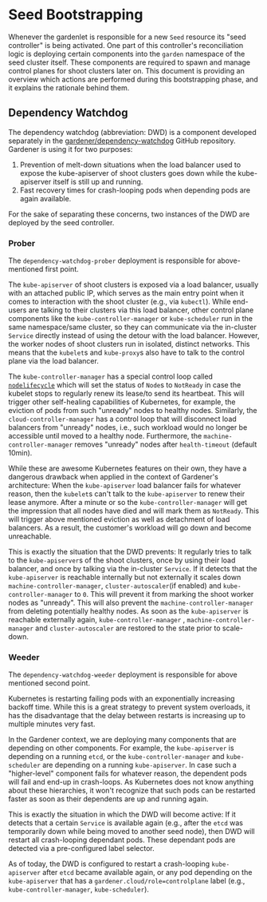 # Seed Bootstrapping

Whenever the gardenlet is responsible for a new `Seed` resource its "seed controller" is being activated.
One part of this controller's reconciliation logic is deploying certain components into the `garden` namespace of the seed cluster itself.
These components are required to spawn and manage control planes for shoot clusters later on.
This document is providing an overview which actions are performed during this bootstrapping phase, and it explains the rationale behind them.

## Dependency Watchdog

The dependency watchdog (abbreviation: DWD) is a component developed separately in the [gardener/dependency-watchdog](https://github.com/gardener/dependency-watchdog) GitHub repository.
Gardener is using it for two purposes:

1. Prevention of melt-down situations when the load balancer used to expose the kube-apiserver of shoot clusters goes down while the kube-apiserver itself is still up and running.
1. Fast recovery times for crash-looping pods when depending pods are again available.

For the sake of separating these concerns, two instances of the DWD are deployed by the seed controller.

### Prober

The `dependency-watchdog-prober` deployment is responsible for above-mentioned first point.

The `kube-apiserver` of shoot clusters is exposed via a load balancer, usually with an attached public IP, which serves as the main entry point when it comes to interaction with the shoot cluster (e.g., via `kubectl`).
While end-users are talking to their clusters via this load balancer, other control plane components like the `kube-controller-manager` or `kube-scheduler` run in the same namespace/same cluster, so they can communicate via the in-cluster `Service` directly instead of using the detour with the load balancer.
However, the worker nodes of shoot clusters run in isolated, distinct networks.
This means that the `kubelet`s and `kube-proxy`s also have to talk to the control plane via the load balancer.

The `kube-controller-manager` has a special control loop called [`nodelifecycle`](https://github.com/kubernetes/kubernetes/tree/master/pkg/controller/nodelifecycle) which will set the status of `Node`s to `NotReady` in case the kubelet stops to regularly renew its lease/to send its heartbeat.
This will trigger other self-healing capabilities of Kubernetes, for example, the eviction of pods from such "unready" nodes to healthy nodes.
Similarly, the `cloud-controller-manager` has a control loop that will disconnect load balancers from "unready" nodes, i.e., such workload would no longer be accessible until moved to a healthy node.
Furthermore, the `machine-controller-manager` removes "unready" nodes after `health-timeout` (default 10min).

While these are awesome Kubernetes features on their own, they have a dangerous drawback when applied in the context of Gardener's architecture:
When the `kube-apiserver` load balancer fails for whatever reason, then the `kubelet`s can't talk to the `kube-apiserver` to renew their lease anymore.
After a minute or so the `kube-controller-manager` will get the impression that all nodes have died and will mark them as `NotReady`.
This will trigger above mentioned eviction as well as detachment of load balancers.
As a result, the customer's workload will go down and become unreachable.

This is exactly the situation that the DWD prevents:
It regularly tries to talk to the `kube-apiserver`s of the shoot clusters, once by using their load balancer, and once by talking via the in-cluster `Service`.
If it detects that the `kube-apiserver` is reachable internally but not externally it scales down `machine-controller-manager`, `cluster-autoscaler`(if enabled) and `kube-controller-manager` to `0`.
This will prevent it from marking the shoot worker nodes as "unready". This will also prevent the `machine-controller-manager` from deleting potentially healthy nodes.
As soon as the `kube-apiserver` is reachable externally again, `kube-controller-manager` , `machine-controller-manager` and `cluster-autoscaler` are restored to the state prior to scale-down.

### Weeder 

The `dependency-watchdog-weeder` deployment is responsible for above mentioned second point.

Kubernetes is restarting failing pods with an exponentially increasing backoff time.
While this is a great strategy to prevent system overloads, it has the disadvantage that the delay between restarts is increasing up to multiple minutes very fast.

In the Gardener context, we are deploying many components that are depending on other components.
For example, the `kube-apiserver` is depending on a running `etcd`, or the `kube-controller-manager` and `kube-scheduler` are depending on a running `kube-apiserver`.
In case such a "higher-level" component fails for whatever reason, the dependent pods will fail and end-up in crash-loops.
As Kubernetes does not know anything about these hierarchies, it won't recognize that such pods can be restarted faster as soon as their dependents are up and running again.

This is exactly the situation in which the DWD will become active:
If it detects that a certain `Service` is available again (e.g., after the `etcd` was temporarily down while being moved to another seed node), then DWD will restart all crash-looping dependant pods.
These dependant pods are detected via a pre-configured label selector.

As of today, the DWD is configured to restart a crash-looping `kube-apiserver` after `etcd` became available again, or any pod depending on the `kube-apiserver` that has a `gardener.cloud/role=controlplane` label (e.g., `kube-controller-manager`, `kube-scheduler`).
